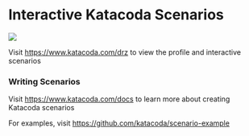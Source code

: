 # Interactive Katacoda Scenarios

[![](http://shields.katacoda.com/katacoda/drz/count.svg)](https://www.katacoda.com/drz "Get your profile on Katacoda.com")

Visit https://www.katacoda.com/drz to view the profile and interactive scenarios

### Writing Scenarios
Visit https://www.katacoda.com/docs to learn more about creating Katacoda scenarios

For examples, visit https://github.com/katacoda/scenario-example
